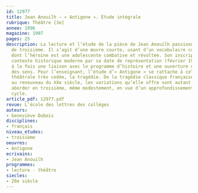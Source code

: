 ```yaml
---
id: 12977
title: Jean Anouilh – « Antigone ». Étude intégrale 
rubrique: Théâtre [3e]
annee: 1996
magazine: 1997
pages: 25
description: La lecture et l’étude de la pièce de Jean Anouilh passionnent les élèves
  de troisième. Il s’agit d’une œuvre courte, usant d’un vocabulaire contemporain,
  dont l’héroïne est une adolescente combative et révoltée. Son inscription dans le
  contexte historique moderne par sa date de représentation (février 1944) permet
  à la fois une liaison avec le programme d’histoire et une ouverture dans l’interprétation
  des sens. Pour l’enseignant, l’étude d’« Antigone » se rattache à celle d’une forme
  théâtrale très codée, la tragédie. De la tragédie classique française du XVIIe siècle
  au renouveau du XXe siècle, les variations qu’elle offre sont autant de points à
  aborder en troisième, même modestement, en vue d’un approfondissement dans le second
  cycle.
article_pdf: 12977.pdf
revue: L’école des lettres des collèges
auteurs:
- Geneviève Dubois
disciplines:
- français
niveau_etudes:
- troisième
oeuvres:
- Antigone
ecrivains:
- Jean Anouilh
programmes:
- lecture - théâtre
siecles:
- 20e siècle
---
```

